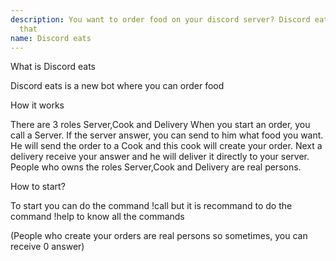 ```yaml
---
description: You want to order food on your discord server? Discord eats can help you to do
  that
name: Discord eats
---
```


What is Discord eats

Discord eats is a new bot where you can order food

How it works

There are 3 roles Server,Cook and Delivery When you start an order, you call a Server. If the server answer, you can send to him what food you want. He will send the order to a Cook and this cook will create your order. Next a delivery receive your answer and he will deliver it directly to your server. People who owns the roles Server,Cook and Delivery are real persons.

How to start?

To start you can do the command !call but it is recommand to do the command !help to know all the commands

(People who create your orders are real persons so sometimes, you can receive 0 answer)
